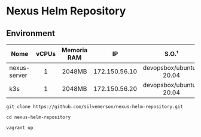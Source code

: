 # Nexus Helm Repository

## Environment

Nome       | vCPUs | Memoria RAM | IP            | S.O.¹           | Script de Provisionamento²
---------- |:-----:|:-----------:|:-------------:|:---------------:| -----------------------------
nexus-server       | 1     | 2048MB      | 172.150.56.10 | devopsbox/ubuntu-20.04 | 
k3s    | 1     | 2048MB       | 172.150.56.20 | devopsbox/ubuntu-20.04 | 

```
git clone https://github.com/silvemerson/nexus-helm-repository.git

cd nexus-helm-repository

vagrant up

```